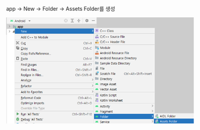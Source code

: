 app -> New -> Folder -> Assets Folder를 생성

![Make Asset Folder Img](./img/Make%20Asset%20Folder.png)